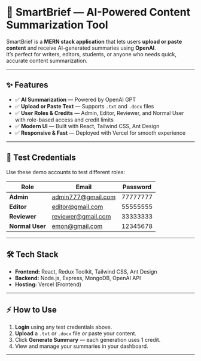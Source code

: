# 🚀 SmartBrief — AI-Powered Content Summarization Tool

SmartBrief is a **MERN stack application** that lets users **upload or paste content** and receive AI-generated summaries using **OpenAI**.  
It’s perfect for writers, editors, students, or anyone who needs quick, accurate content summarization.

---

## ✨ Features

- ✅ **AI Summarization** — Powered by OpenAI GPT
- ✅ **Upload or Paste Text** — Supports `.txt` and `.docx` files
- ✅ **User Roles & Credits** — Admin, Editor, Reviewer, and Normal User with role-based access and credit limits
- ✅ **Modern UI** — Built with React, Tailwind CSS, Ant Design
- ✅ **Responsive & Fast** — Deployed with Vercel for smooth experience

---

## 🔑 Test Credentials

Use these demo accounts to test different roles:

| Role           | Email                  | Password  |
|----------------|------------------------|-----------|
| **Admin**      | admin777@gmail.com     | 77777777  |
| **Editor**     | editor@gmail.com       | 55555555  |
| **Reviewer**   | reviewer@gmail.com     | 33333333  |
| **Normal User**| emon@gmail.com         | 12345678  |

---

## 🛠️ Tech Stack

- **Frontend:** React, Redux Toolkit, Tailwind CSS, Ant Design
- **Backend:** Node.js, Express, MongoDB, OpenAI API
- **Hosting:** Vercel (Frontend)

---

## ⚡ How to Use

1. **Login** using any test credentials above.
2. **Upload** a `.txt` or `.docx` file *or* paste your content.
3. Click **Generate Summary** — each generation uses 1 credit.
4. View and manage your summaries in your dashboard.

---

